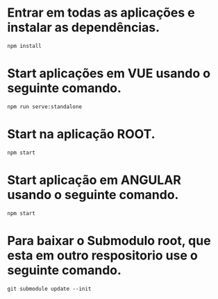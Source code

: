 # Entrar em todas as aplicações e instalar as dependências.
`npm install`

# Start aplicações em VUE usando o seguinte comando.
`npm run serve:standalone`

# Start na aplicação ROOT.
`npm start`

# Start aplicação em ANGULAR usando o seguinte comando.
`npm start`

# Para baixar o Submodulo root, que esta em outro respositorio use o seguinte comando.
`git submodule update --init`


